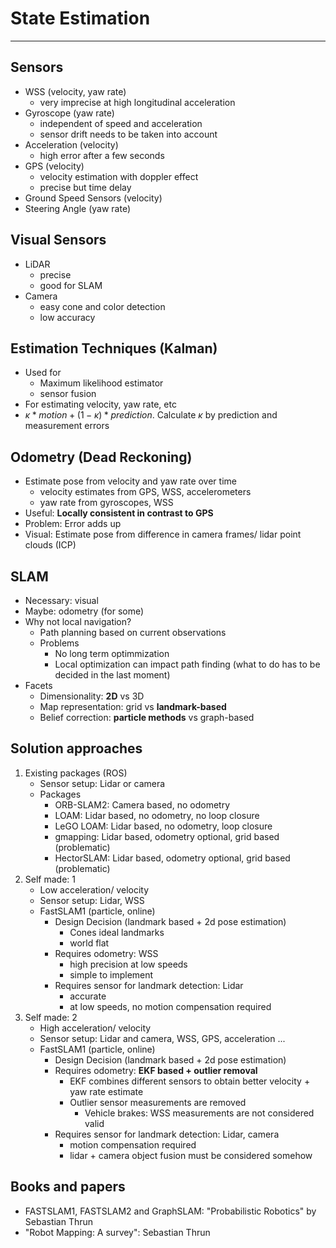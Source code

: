 # State Estimation

---

## Sensors
- WSS (velocity, yaw rate)
    - very imprecise at high longitudinal acceleration
- Gyroscope (yaw rate)
    - independent of speed and acceleration
    - sensor drift needs to be taken into account
- Acceleration (velocity)
    - high error after a few seconds
- GPS (velocity)
    - velocity estimation with doppler effect
    - precise but time delay
- Ground Speed Sensors (velocity)
- Steering Angle (yaw rate)

## Visual Sensors
- LiDAR
    - precise
    - good for SLAM
- Camera
    - easy cone and color detection
    - low accuracy

## Estimation Techniques (Kalman)
- Used for
    - Maximum likelihood estimator
    - sensor fusion
- For estimating velocity, yaw rate, etc
- $\kappa*motion + (1-\kappa)*prediction$.
Calculate $\kappa$ by prediction and measurement errors

## Odometry (Dead Reckoning)
- Estimate pose from velocity and yaw rate over time
    - velocity estimates from GPS, WSS, accelerometers
    - yaw rate from gyroscopes, WSS
- Useful: **Locally consistent in contrast to GPS**
- Problem: Error adds up
- Visual: Estimate pose from difference in camera frames/ lidar point clouds (ICP)

## SLAM
- Necessary: visual
- Maybe: odometry (for some)
- Why not local navigation?
    - Path planning based on current observations
    - Problems
        - No long term optimmization
        - Local optimization can impact path finding (what to do has to be decided in the last moment)
- Facets
    - Dimensionality: **2D** vs 3D
    - Map representation: grid vs **landmark-based**
    - Belief correction: **particle methods** vs graph-based

## Solution approaches
1. Existing packages (ROS)
    - Sensor setup: Lidar or camera
    - Packages
        - ORB-SLAM2: Camera based, no odometry
        - LOAM: Lidar based, no odometry, no loop closure
        - LeGO LOAM: Lidar based, no odometry, loop closure
        - gmapping: Lidar based, odometry optional, grid based (problematic)
        - HectorSLAM: Lidar based, odometry optional, grid based (problematic)
2. Self made: 1
    - Low acceleration/ velocity
    - Sensor setup: Lidar, WSS
    - FastSLAM1 (particle, online)
        - Design Decision (landmark based + 2d pose estimation)
            - Cones ideal landmarks
            - world flat
        - Requires odometry: WSS
            - high precision at low speeds
            - simple to implement
        - Requires sensor for landmark detection: Lidar
            - accurate
            - at low speeds, no motion compensation required
3. Self made: 2
    - High acceleration/ velocity
    - Sensor setup: Lidar and camera, WSS, GPS, acceleration ...
    - FastSLAM1 (particle, online)
        - Design Decision (landmark based + 2d pose estimation)
        - Requires odometry: **EKF based + outlier removal**
            - EKF combines different sensors to obtain better velocity + yaw rate estimate
            - Outlier sensor measurements are removed
                - Vehicle brakes: WSS measurements are not considered valid
        - Requires sensor for landmark detection: Lidar, camera
            - motion compensation required
            - lidar + camera object fusion must be considered somehow

## Books and papers
- FASTSLAM1, FASTSLAM2 and GraphSLAM: "Probabilistic Robotics" by Sebastian Thrun
- "Robot Mapping: A survey": Sebastian Thrun
